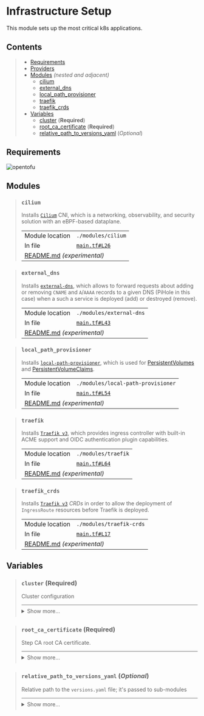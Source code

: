 # Infrastructure Setup

This module sets up the most critical k8s applications.

## Contents

<blockquote><!-- contents:start -->

- [Requirements](#requirements)
- [Providers](#providers)
- [Modules](#modules) _(nested and adjacent)_
  - [cilium](#cilium)
  - [external_dns](#external_dns)
  - [local_path_provisioner](#local_path_provisioner)
  - [traefik](#traefik)
  - [traefik_crds](#traefik_crds)
- [Variables](#variables)
  - [cluster](#cluster-required) (**Required**)
  - [root_ca_certificate](#root_ca_certificate-required) (**Required**)
  - [relative_path_to_versions_yaml](#relative_path_to_versions_yaml-optional) (*Optional*)
</blockquote><!-- contents:end -->

## Requirements
![opentofu](https://img.shields.io/badge/OpenTofu->=1.10.5-d3287d?logo=opentofu)

## Modules
  
<blockquote><!-- module:"cilium":start -->

### `cilium`

Installs [`Cilium`](https://github.com/cilium/cilium) CNI, which is a networking, observability, and security solution with an eBPF-based dataplane.
  <table>
    <tr>
      <td>Module location</td>
      <td><code>./modules/cilium</code></td>
    </tr>
    <tr>
      <td>In file</td>
      <td><a href="./main.tf#L26"><code>main.tf#L26</code></a></td>
    </tr>
    <tr>
      <td colspan="2"><a href="./modules/cilium/README.md">README.md</a> <em>(experimental)</em></td>
    </tr>
  </table>
</blockquote><!-- module:"cilium":end -->
<blockquote><!-- module:"external_dns":start -->

### `external_dns`

Installs [`external-dns`](https://github.com/kubernetes-sigs/external-dns), which allows to forward requests about adding or removing `CNAME` and `A`/`AAAA` records to a given DNS (PiHole in this case) when a such a service is deployed (add) or destroyed (remove).
  <table>
    <tr>
      <td>Module location</td>
      <td><code>./modules/external-dns</code></td>
    </tr>
    <tr>
      <td>In file</td>
      <td><a href="./main.tf#L43"><code>main.tf#L43</code></a></td>
    </tr>
    <tr>
      <td colspan="2"><a href="./modules/external-dns/README.md">README.md</a> <em>(experimental)</em></td>
    </tr>
  </table>
</blockquote><!-- module:"external_dns":end -->
<blockquote><!-- module:"local_path_provisioner":start -->

### `local_path_provisioner`

Installs [`local-path-provisioner`](https://github.com/rancher/local-path-provisioner), which is used for [PersistentVolumes](https://kubernetes.io/docs/concepts/storage/persistent-volumes/#persistent-volumes) and [PersistentVolumeClaims](https://kubernetes.io/docs/concepts/storage/persistent-volumes/#persistentvolumeclaims).
  <table>
    <tr>
      <td>Module location</td>
      <td><code>./modules/local-path-provisioner</code></td>
    </tr>
    <tr>
      <td>In file</td>
      <td><a href="./main.tf#L54"><code>main.tf#L54</code></a></td>
    </tr>
    <tr>
      <td colspan="2"><a href="./modules/local-path-provisioner/README.md">README.md</a> <em>(experimental)</em></td>
    </tr>
  </table>
</blockquote><!-- module:"local_path_provisioner":end -->
<blockquote><!-- module:"traefik":start -->

### `traefik`

Installs [`Traefik v3`](https://github.com/traefik/traefik), which provides ingress controller with built-in ACME support and OIDC authentication plugin capabilities.
  <table>
    <tr>
      <td>Module location</td>
      <td><code>./modules/traefik</code></td>
    </tr>
    <tr>
      <td>In file</td>
      <td><a href="./main.tf#L64"><code>main.tf#L64</code></a></td>
    </tr>
    <tr>
      <td colspan="2"><a href="./modules/traefik/README.md">README.md</a> <em>(experimental)</em></td>
    </tr>
  </table>
</blockquote><!-- module:"traefik":end -->
<blockquote><!-- module:"traefik_crds":start -->

### `traefik_crds`

Installs [`Traefik v3`](https://github.com/traefik/traefik) *CRDs* in order to allow the deployment of `IngressRoute` resources before Traefik is deployed.
  <table>
    <tr>
      <td>Module location</td>
      <td><code>./modules/traefik-crds</code></td>
    </tr>
    <tr>
      <td>In file</td>
      <td><a href="./main.tf#L17"><code>main.tf#L17</code></a></td>
    </tr>
    <tr>
      <td colspan="2"><a href="./modules/traefik-crds/README.md">README.md</a> <em>(experimental)</em></td>
    </tr>
  </table>
</blockquote><!-- module:"traefik_crds":end -->

## Variables
  
<blockquote><!-- variable:"cluster":start -->

### `cluster` (**Required**)

Cluster configuration

<details style="border-top-color: inherit; border-top-width: 0.1em; border-top-style: solid; padding-top: 0.5em; padding-bottom: 0.5em;">
  <summary>Show more...</summary>

  **Type**:
  ```hcl
  object({
    name    = string
    lb_cidr = string
    domain  = string
  })
  ```
  In file: <a href="./variables.tf#L1"><code>variables.tf#L1</code></a>

</details>
</blockquote><!-- variable:"cluster":end -->
<blockquote><!-- variable:"root_ca_certificate":start -->

### `root_ca_certificate` (**Required**)

Step CA root CA certificate.

<details style="border-top-color: inherit; border-top-width: 0.1em; border-top-style: solid; padding-top: 0.5em; padding-bottom: 0.5em;">
  <summary>Show more...</summary>

  **Type**:
  ```hcl
  string
  ```
  In file: <a href="./variables.tf#L17"><code>variables.tf#L17</code></a>

</details>
</blockquote><!-- variable:"root_ca_certificate":end -->
<blockquote><!-- variable:"relative_path_to_versions_yaml":start -->

### `relative_path_to_versions_yaml` (*Optional*)

Relative path to the `versions.yaml` file; it's passed to sub-modules

<details style="border-top-color: inherit; border-top-width: 0.1em; border-top-style: solid; padding-top: 0.5em; padding-bottom: 0.5em;">
  <summary>Show more...</summary>

  **Type**:
  ```hcl
  string
  ```
  **Default**:
  ```json
  "../.."
  ```
  In file: <a href="./variables.tf#L10"><code>variables.tf#L10</code></a>

</details>
</blockquote><!-- variable:"relative_path_to_versions_yaml":end -->